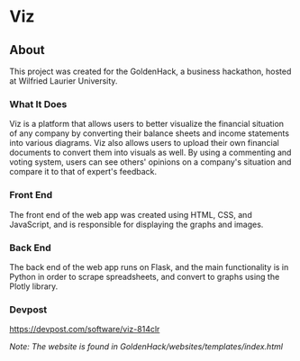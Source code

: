 ﻿# Viz
 
 ## About
 This project was created for the GoldenHack, a business hackathon, hosted at Wilfried Laurier University.
 ### What It Does
 Viz is a platform that allows users to better visualize the financial situation of any company by converting their balance sheets and income statements into various diagrams.
 Viz also allows users to upload their own financial documents to convert them into visuals as well.
 By using a commenting and voting system, users can see others' opinions on a company's situation and compare it to that of expert's feedback.
 
 ### Front End
 The front end of the web app was created using HTML, CSS, and JavaScript, and is responsible for displaying the graphs and images.
 
 ### Back End
 The back end of the web app runs on Flask, and the main functionality is in Python in order to scrape spreadsheets, and convert to graphs using the Plotly library.
 
 ### Devpost
 https://devpost.com/software/viz-814clr
 
 
  *Note: The website is found in GoldenHack/websites/templates/index.html*
